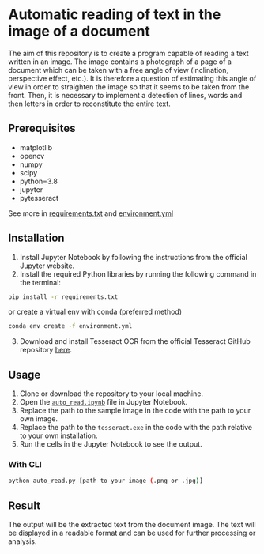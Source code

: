 # Automatic reading of text in the image of a document

The aim of this repository is to create a program capable of reading a text written in an image. The image contains a photograph of a page of a document which can be taken with a free angle of view (inclination, perspective effect, etc.). It is therefore a question of estimating this angle of view in order to straighten the image so that it seems to be taken from the front. Then, it is necessary to implement a detection of lines, words and then letters in order to reconstitute the entire text.

## Prerequisites 

- matplotlib
- opencv
- numpy
- scipy
- python=3.8
- jupyter
- pytesseract

See more in [requirements.txt](requirements.txt) and [environment.yml](environment.yml)

## Installation
1. Install Jupyter Notebook by following the instructions from the official Jupyter website.
2. Install the required Python libraries by running the following command in the terminal:

```bash
pip install -r requirements.txt
```

or create a virtual env with conda (preferred method)

```bash
conda env create -f environment.yml
```

3. Download and install Tesseract OCR from the official Tesseract GitHub repository
 [here](https://github.com/UB-Mannheim/tesseract/wiki).

## Usage
1. Clone or download the repository to your local machine.
2. Open the [`auto_read.ipynb`](auto_read.ipynb) file in Jupyter Notebook.
3. Replace the path to the sample image in the code with the path to your own image.
4. Replace the path to the `tesseract.exe` in the code with the path relative to your own installation.
5. Run the cells in the Jupyter Notebook to see the output.

### With CLI

```bash
python auto_read.py [path to your image (.png or .jpg)]
```
## Result
The output will be the extracted text from the document image. The text will be displayed in a readable format and can be used for further processing or analysis.